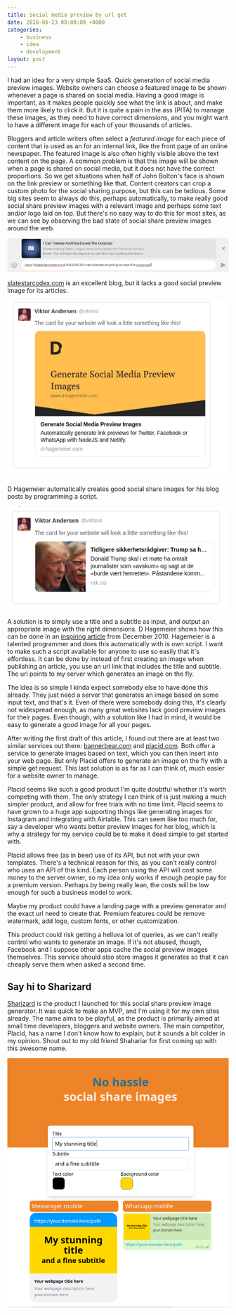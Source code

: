 ```yaml
---
title: Social media preview by url get
date: 2020-06-23 08:00:00 +0000
categories:
    - business
    - idea
    - development
layout: post
---
```


I had an idea for a very simple SaaS. Quick generation of social media preview images. 
Website owners can choose a featured image to be shown whenever a page is shared on social media. Having a good image is important, as it makes people quickly see what the link is about, and make them more likely to click it. But it is quite a pain in the ass (PITA) to manage these images, as they need to have correct dimensions, and you might want to have a different image for each of your thousands of articles.

Bloggers and article writers often select a *featured image* for each piece of content that is used as an for an internal link, like the front page of an online newspaper. The featured image is also often highly visible above the text content on the page. A common problem is that this image will be shown when a page is shared on social media, but it does not have the correct proportions. So we get situations when half of John Bolton's face is shown on the link preview or something like that.
Content creators can crop a custom photo for the social sharing purpose, but this can be tedious. 
Some big sites seem to always do this, perhaps automatically, to make really good social share preview images with a relevant image and perhaps some text and/or logo laid on top. 
But there's no easy way to do this for most sites, as we can see by observing the bad state of social share preview images around the web. 

![Social share preview image of a post on Slate Star Codex. The preview image is too small and uninformtive.](./slatestarcodex-preview.png)

[slatestarcodex.com](http://slatestarcodex.com) is an excellent blog, but it lacks a good social preview image for its articles.

![Social share preview image of an article on D Hagemeier's blog. The image contains only text and a logo and looks good.](./d-hagemeier-preview.png)

D Hagemeier automatically creates good social share images for his blog posts by programming a script.

![Social share preview image of an article on the Norwegian news site NRK. The image is small and crops half of John Bolton's face out.](./nrk-bolton-preview.png)

A solution is to simply use a title and a subtitle as input, and output an appropriate image with the right dimensions. D Hagemeier shows how this can be done in an [inspiring article](https://www.d-hagemeier.com/en/articles/generate-social-media-preview-images/) from December 2010. Hagemeier is a talented programmer and does this automatically with is own script. I want to make such a script available for anyone to use so easily that it's effortless. It can be done by instead of first creating an image when publishing an article, you use an url link that includes the title and subtitle. The url points to my server which generates an image on the fly.

The idea is so simple I kinda expect somebody else to have done this already. They just need a server that generates an image based on some input text, and that's it. Even of there were somebody doing this, it's clearly not widespread enough, as many great websites lack good preview images for their pages. Even though, with a solution like I had in mind, it would be easy to generate a good image for all your pages.

After writing the first draft of this article, I found out there are at least two similar services out there: [bannerbear.com](http://bannerbear.com) and [placid.com](https://placid.com). Both offer a service to generate images based on text, which you can then insert into your web page. But only Placid offers to generate an image on the fly with a simple get request. This last solution is as far as I can think of, much easier for a website owner to manage.

Placid seems like such a good product I'm quite doubtful whether it's worth competing with them. The only strategy I can think of is just making a much simpler product, and allow for free trials with no time limit. Placid seems to have grown to a huge app supporting things like generating images for Instagram and integrating with Airtable. This can seem like too much for, say a developer who wants better preview images for her blog, which is why a strategy for my service could be to make it dead simple to get started with.

Placid allows free (as in beer) use of its API, but not with your own templates. There's a technical reason for this, as you can't really control who uses an API of this kind. Each person using the API will cost some money to the server owner, so my idea only works if enough people pay for a premium version. Perhaps by being really lean, the costs will be low enough for such a business model to work.

Maybe my product could have a landing page with a preview generator and the exact url need to create that. Premium features could be remove watermark, add logo, custom fonts, or other customization.

This product could risk getting a helluva lot of queries, as we can't really control who wants to generate an image. If it's not abused, though, Facebook and I suppose other apps cache the social preview images themselves. This service should also store images it generates so that it can cheaply serve them when asked a second time.

## Say hi to Sharizard

[Sharizard](https://sharizard.com/) is the product I launched for this social share preview image generator. It was quick to make an MVP, and I'm using it for my own sites already. The name aims to be playful, as the product is primarily aimed at small time developers, bloggers and website owners. The main competitor, Placid, has a name I don't know how to explain, but it sounds a bit colder in my opinion. Shout out to my old friend Shahariar for first coming up with this awesome name.

![Screenshot of the SaaS Sharizard, which makes it easy to create social share preview images with informative text by simply pasting a url on your site.](./sharizard-screenshot.png)
